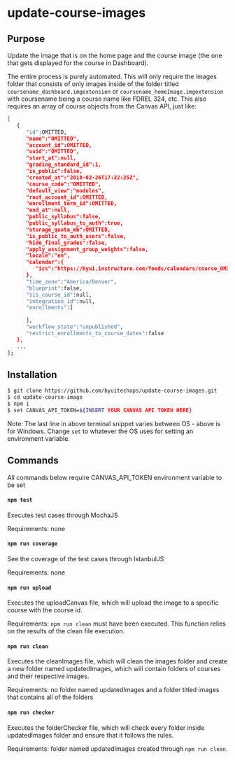 # update-course-images

## Purpose
Update the image that is on the home page and the course image (the one that gets displayed for the course in Dashboard).

The entire process is purely automated. This will only require the images folder that consists of only images inside of the folder
titled `coursename_dashboard.imgextension` or `coursename_homeImage.imgextension` with coursename being a course name like FDREL 324, etc. This
also requires an array of course objects from the Canvas API, just like: 
```sh
[
   {  
      "id":OMITTED,
      "name":"OMITTED",
      "account_id":OMITTED,
      "uuid":"OMITTED",
      "start_at":null,
      "grading_standard_id":1,
      "is_public":false,
      "created_at":"2018-02-26T17:22:25Z",
      "course_code":"OMITTED",
      "default_view":"modules",
      "root_account_id":OMITTED,
      "enrollment_term_id":OMITTED,
      "end_at":null,
      "public_syllabus":false,
      "public_syllabus_to_auth":true,
      "storage_quota_mb":OMITTED,
      "is_public_to_auth_users":false,
      "hide_final_grades":false,
      "apply_assignment_group_weights":false,
      "locale":"en",
      "calendar":{  
         "ics":"https://byui.instructure.com/feeds/calendars/course_OMITTED"
      },
      "time_zone":"America/Denver",
      "blueprint":false,
      "sis_course_id":null,
      "integration_id":null,
      "enrollments":[  

      ],
      "workflow_state":"unpublished",
      "restrict_enrollments_to_course_dates":false
   }, 
   ...
];
```

## Installation

```sh
$ git clone https://github.com/byuitechops/update-course-images.git
$ cd update-course-image
$ npm i
$ set CANVAS_API_TOKEN=${INSERT YOUR CANVAS API TOKEN HERE}
```

Note: The last line in above terminal snippet varies between OS - above is for Windows. Change `set` to whatever the OS uses for setting an environment variable.

## Commands

All commands below require CANVAS_API_TOKEN environment variable to be set

#### `npm test`
Executes test cases through MochaJS

Requirements: none

#### `npm run coverage`
See the coverage of the test cases through IstanbulJS

Requirements: none

#### `npm run upload`
Executes the uploadCanvas file, which will upload the image to a specific course with the course id.

Requirements: `npm run clean` must have been executed. This function relies on the results of the clean file execution.

#### `npm run clean`
Executes the cleanImages file, which will clean the images folder and create a new folder named updatedImages, which will
contain folders of courses and their respective images.

Requirements: no folder named updatedImages and a folder titled images that contains all of the folders 

#### `npm run checker`
Executes the folderChecker file, which will check every folder inside updatedImages folder and ensure that it follows the rules.

Requirements: folder named updatedImages created through `npm run clean`.


